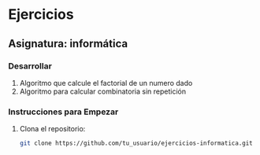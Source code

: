 # Ejercicios 
## Asignatura: informática

### Desarrollar
1. Algoritmo que calcule el factorial de un numero dado
2. Algoritmo para calcular combinatoria sin repetición 


### Instrucciones para Empezar
1. Clona el repositorio:
   ```bash
   git clone https://github.com/tu_usuario/ejercicios-informatica.git


